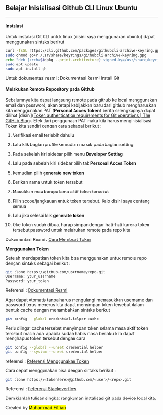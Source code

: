## Belajar Inisialisasi Github CLI Linux Ubuntu

---

#### **Instalasi**

Untuk instalasi Git CLI untuk linux (disini saya menggunakan ubuntu) dapat menggunakan sintaks berikut 

```bash
curl -fsSL https://cli.github.com/packages/githubcli-archive-keyring.gpg | sudo dd of=/usr/share/keyrings/githubcli-archive-keyring.gpg
sudo chmod go+r /usr/share/keyrings/githubcli-archive-keyring.gpg
echo "deb [arch=$(dpkg --print-architecture) signed-by=/usr/share/keyrings/githubcli-archive-keyring.gpg] https://cli.github.com/packages stable main" | sudo tee /etc/apt/sources.list.d/github-cli.list > /dev/null
sudo apt update
sudo apt install gh
```

Untuk dokumentasi resmi : [Dokumentasi Resmi Install Git](https://github.com/cli/cli/blob/trunk/docs/install_linux.md)



#### **Melakukan Remote Repository pada Github**

Sebelumnya kita dapat langsung remote pada github ke local menggunakan email dan password, akan tetapi kebijakkan baru dari github mengharuskan kita menggunakan PAT (**Personal Acces Token**) berita selengkapnya dapat dilihat [disini]([Token authentication requirements for Git operations | The GitHub Blog](https://github.blog/2020-12-15-token-authentication-requirements-for-git-operations/)). Efek dari penggunaan PAT maka kita harus menginisialisasi Token kita sendiri dengan cara sebagai berikut :

1. Verifikasi email terlebih dahulu

2. Lalu klik bagian profile kemudian masuk pada bagian setting

3. Pada sebelah kiri sidebar pilih menu **Developer Setting**

4. Lalu pada sebelah kiri sidebar pilih tab **Personal Acces Token**

5. Kemudian pilih **generate new token**

6. Berikan nama untuk token tersebut

7. Masukkan mau berapa lama aktif token tersebut

8. Pilih scope/jangkauan untuk token tersebut. Kalo disini saya centang semua 

9. Lalu jika selesai klik **generate token**

10. Oke token sudah dibuat harap simpan dengan hati-hati karena token tersebut password untuk melakukan remote pada repo kita



Dokumentasi Resmi : [Cara Membuat Token](https://docs.github.com/en/authentication/keeping-your-account-and-data-secure/creating-a-personal-access-token)



**Menggunakan Token**

Setelah mendapatkan token kita bisa menggunakan untuk remote repo dengan sintaks sebagai berikut :

```bash
git clone https://github.com/username/repo.git
Username: your_username
Password: your_token
```

Referensi : [Dokumentasi Resmi](https://docs.github.com/en/authentication/keeping-your-account-and-data-secure/creating-a-personal-access-token)



Agar dapat otomatis tanpa harus mengulangi memasukkan username dan password terus menerus kita dapat menyimpan token tersebut dalam bentuk cache dengan menambahkan sintaks berikut 

```bash
git config --global credential.helper cache
```

Perlu diingat cache tersebut menyimpan token selama masa aktif token tersebut masih ada, apabila sudah habis masa berlaku kita dapat menghapus token tersebut dengan cara

```bash
git config --global --unset credential.helper
git config --system --unset credential.helper
```

referensi : [Referensi Menggunakan Token](https://itsmycode.com/support-for-password-authentication-was-removed-github/)



Cara cepat menggunakan bisa dengan sintaks berikut :

```bash
git clone https://<tokenhere>@github.com/<user>/<repo>.git
```

Referensi : [Referensi Stackoverflow](https://stackoverflow.com/questions/68775869/message-support-for-password-authentication-was-removed-please-use-a-personal)



Demikianlah tulisan singkat rangkuman instalisasi git pada device local kita.

Created by <mark>Muhammad Fitrian</mark>
